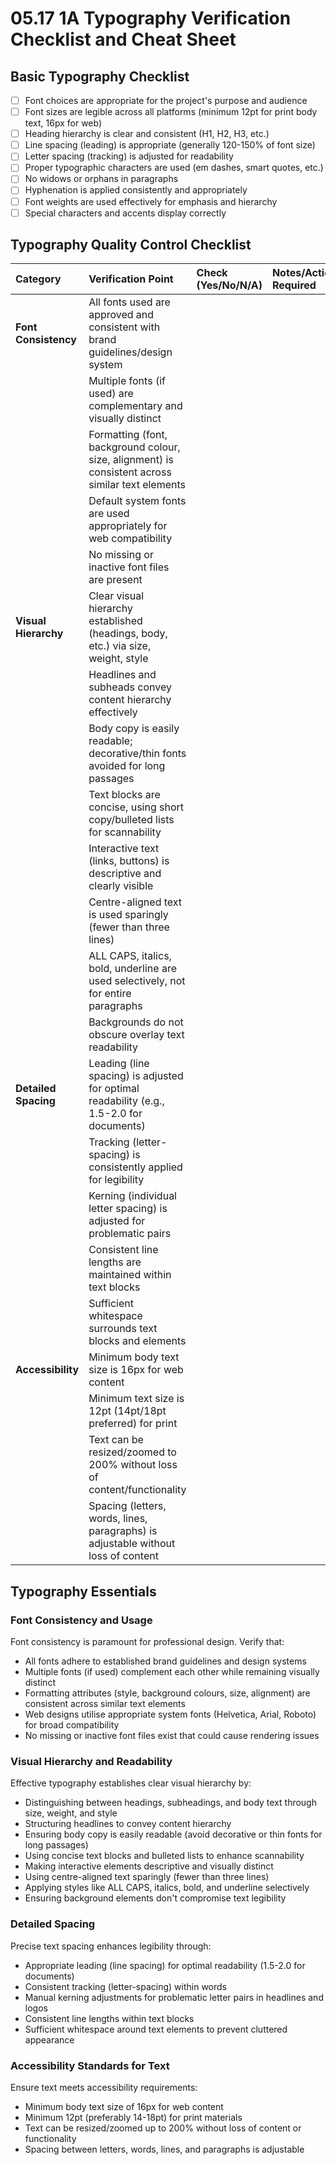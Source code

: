 # 05.17 1A Typography Verification Checklist and Cheat Sheet

## Basic Typography Checklist
- [ ] Font choices are appropriate for the project's purpose and audience
- [ ] Font sizes are legible across all platforms (minimum 12pt for print body text, 16px for web)
- [ ] Heading hierarchy is clear and consistent (H1, H2, H3, etc.)
- [ ] Line spacing (leading) is appropriate (generally 120-150% of font size)
- [ ] Letter spacing (tracking) is adjusted for readability
- [ ] Proper typographic characters are used (em dashes, smart quotes, etc.)
- [ ] No widows or orphans in paragraphs
- [ ] Hyphenation is applied consistently and appropriately
- [ ] Font weights are used effectively for emphasis and hierarchy
- [ ] Special characters and accents display correctly

## Typography Quality Control Checklist

| Category | Verification Point | Check (Yes/No/N/A) | Notes/Action Required |
| :---- | :---- | :---- | :---- |
| **Font Consistency** | All fonts used are approved and consistent with brand guidelines/design system | | |
| | Multiple fonts (if used) are complementary and visually distinct | | |
| | Formatting (font, background colour, size, alignment) is consistent across similar text elements | | |
| | Default system fonts are used appropriately for web compatibility | | |
| | No missing or inactive font files are present | | |
| **Visual Hierarchy** | Clear visual hierarchy established (headings, body, etc.) via size, weight, style | | |
| | Headlines and subheads convey content hierarchy effectively | | |
| | Body copy is easily readable; decorative/thin fonts avoided for long passages | | |
| | Text blocks are concise, using short copy/bulleted lists for scannability | | |
| | Interactive text (links, buttons) is descriptive and clearly visible | | |
| | Centre-aligned text is used sparingly (fewer than three lines) | | |
| | ALL CAPS, italics, bold, underline are used selectively, not for entire paragraphs | | |
| | Backgrounds do not obscure overlay text readability | | |
| **Detailed Spacing** | Leading (line spacing) is adjusted for optimal readability (e.g., 1.5-2.0 for documents) | | |
| | Tracking (letter-spacing) is consistently applied for legibility | | |
| | Kerning (individual letter spacing) is adjusted for problematic pairs | | |
| | Consistent line lengths are maintained within text blocks | | |
| | Sufficient whitespace surrounds text blocks and elements | | |
| **Accessibility** | Minimum body text size is 16px for web content | | |
| | Minimum text size is 12pt (14pt/18pt preferred) for print | | |
| | Text can be resized/zoomed to 200% without loss of content/functionality | | |
| | Spacing (letters, words, lines, paragraphs) is adjustable without loss of content | | |

## Typography Essentials

### Font Consistency and Usage

Font consistency is paramount for professional design. Verify that:

- All fonts adhere to established brand guidelines and design systems
- Multiple fonts (if used) complement each other while remaining visually distinct
- Formatting attributes (style, background colours, size, alignment) are consistent across similar text elements
- Web designs utilise appropriate system fonts (Helvetica, Arial, Roboto) for broad compatibility
- No missing or inactive font files exist that could cause rendering issues

### Visual Hierarchy and Readability

Effective typography establishes clear visual hierarchy by:

- Distinguishing between headings, subheadings, and body text through size, weight, and style
- Structuring headlines to convey content hierarchy
- Ensuring body copy is easily readable (avoid decorative or thin fonts for long passages)
- Using concise text blocks and bulleted lists to enhance scannability
- Making interactive elements descriptive and visually distinct
- Using centre-aligned text sparingly (fewer than three lines)
- Applying styles like ALL CAPS, italics, bold, and underline selectively
- Ensuring background elements don't compromise text legibility

### Detailed Spacing

Precise text spacing enhances legibility through:

- Appropriate leading (line spacing) for optimal readability (1.5-2.0 for documents)
- Consistent tracking (letter-spacing) within words
- Manual kerning adjustments for problematic letter pairs in headlines and logos
- Consistent line lengths within text blocks
- Sufficient whitespace around text elements to prevent cluttered appearance

### Accessibility Standards for Text

Ensure text meets accessibility requirements:

- Minimum body text size of 16px for web content
- Minimum 12pt (preferably 14-18pt) for print materials
- Text can be resized/zoomed up to 200% without loss of content or functionality
- Spacing between letters, words, lines, and paragraphs is adjustable